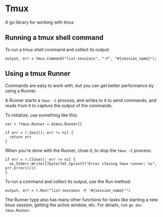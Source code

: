 # Tmux

A go library for working with tmux

## Running a tmux shell command

To run a tmux shell command and collect its output:

```
output, err = tmux.Command("list-sessions", "-F", "#{session_name}");
```

## Using a tmux Runner

Commands are easy to work with, but you can get better performance by using a Runner.

A Runner starts a `tmux -C` process, and writes to it to send commands, and reads from it to capture the output of the commands.

To initialize, use something like this:

```
var r *tmux.Runner = &tmux.Runner{}

if err = r.Init(); err != nil {
  return err
}
```

When you're done with the Runner, close it, to stop the `tmux -C` process:

```
if err = r.Close(); err != nil {
  os.Stderr.Write([]byte(fmt.Sprintf("Error closing tmux runner: %s", err.Error())))
}
```

To run a command and collect its output, use the Run method:

```
output, err = r.Run("list-sessions -F '#{session_name}'")
```

The Runner type also has many other functions for tasks like starting a new
tmux session, getting the active window, etc. For details, run `go doc tmux.Runner`.
